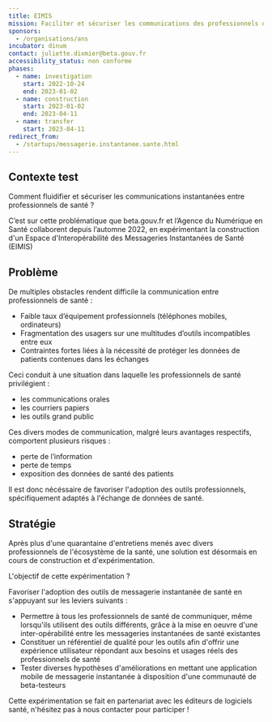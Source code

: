 ```yaml
---
title: EIMIS
mission: Faciliter et sécuriser les communications des professionnels de santé
sponsors:
  - /organisations/ans
incubator: dinum
contact: juliette.dixmier@beta.gouv.fr
accessibility_status: non conforme
phases:
  - name: investigation
    start: 2022-10-24
    end: 2023-01-02
  - name: construction
    start: 2023-01-02
    end: 2023-04-11
  - name: transfer
    start: 2023-04-11
redirect_from:
  - /startups/messagerie.instantanee.sante.html
---
```

## Contexte test

Comment fluidifier et sécuriser les communications instantanées entre professionnels de santé ?

C’est sur cette problématique que beta.gouv.fr et l’Agence du Numérique en Santé collaborent depuis l’automne 2022, en expérimentant la construction d'un Espace d'Interopérabilité des Messageries Instantanées de Santé (EIMIS)


## Problème

De multiples obstacles rendent difficile la communication entre professionnels de santé :

* Faible taux d’équipement professionnels (téléphones mobiles, ordinateurs)
* Fragmentation des usagers sur une multitudes d’outils incompatibles entre eux
* Contraintes fortes liées à la nécessité de protéger les données de patients contenues dans les échanges

Ceci conduit à une situation dans laquelle les professionnels de santé privilégient :

* les communications orales
* les courriers papiers
* les outils grand public

Ces divers modes de communication, malgré leurs avantages respectifs, comportent plusieurs risques :

* perte de l’information
* perte de temps
* exposition des données de santé des patients

Il est donc nécéssaire de favoriser l'adoption des outils professionnels, spécifiquement adaptés à l'échange de données de santé. 

## Stratégie

Après plus d'une quarantaine d'entretiens menés avec divers professionnels de l'écosystème de la santé, une solution est désormais en cours de construction et d'expérimentation.

L'objectif de cette expérimentation ? 

Favoriser l'adoption des outils de messagerie instantanée de santé en s'appuyant sur les leviers suivants :

- Permettre à tous les professionnels de santé de communiquer, même lorsqu'ils utilisent des outils différents, grâce à la mise en oeuvre d'une inter-opérabilité entre les messageries instantanées de santé existantes
- Constituer un référentiel de qualité pour les outils afin d'offrir une expérience utilisateur répondant aux besoins et usages réels des professionnels de santé
- Tester diverses hypothèses d'améliorations en mettant une application mobile de messagerie instantanée à disposition d'une communauté de beta-testeurs

Cette expérimentation se fait en partenariat avec les éditeurs de logiciels santé, n'hésitez pas à nous contacter pour participer !
